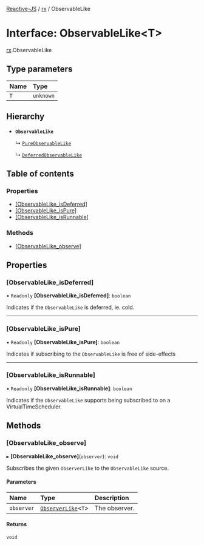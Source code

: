 [Reactive-JS](../README.md) / [rx](../modules/rx.md) / ObservableLike

# Interface: ObservableLike<T\>

[rx](../modules/rx.md).ObservableLike

## Type parameters

| Name | Type |
| :------ | :------ |
| `T` | `unknown` |

## Hierarchy

- **`ObservableLike`**

  ↳ [`PureObservableLike`](rx.PureObservableLike.md)

  ↳ [`DeferredObservableLike`](rx.DeferredObservableLike.md)

## Table of contents

### Properties

- [[ObservableLike\_isDeferred]](rx.ObservableLike.md#[observablelike_isdeferred])
- [[ObservableLike\_isPure]](rx.ObservableLike.md#[observablelike_ispure])
- [[ObservableLike\_isRunnable]](rx.ObservableLike.md#[observablelike_isrunnable])

### Methods

- [[ObservableLike\_observe]](rx.ObservableLike.md#[observablelike_observe])

## Properties

### [ObservableLike\_isDeferred]

• `Readonly` **[ObservableLike\_isDeferred]**: `boolean`

Indicates if the `ObservableLike` is deferred, ie. cold.

___

### [ObservableLike\_isPure]

• `Readonly` **[ObservableLike\_isPure]**: `boolean`

Indicates if subscribing to the `ObservableLike` is free of side-effects

___

### [ObservableLike\_isRunnable]

• `Readonly` **[ObservableLike\_isRunnable]**: `boolean`

Indicates if the `ObservableLike` supports being subscribed to
on a VirtualTimeScheduler.

## Methods

### [ObservableLike\_observe]

▸ **[ObservableLike_observe]**(`observer`): `void`

Subscribes the given `ObserverLike` to the `ObservableLike` source.

#### Parameters

| Name | Type | Description |
| :------ | :------ | :------ |
| `observer` | [`ObserverLike`](rx.ObserverLike.md)<`T`\> | The observer. |

#### Returns

`void`
